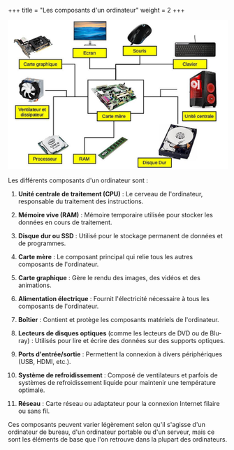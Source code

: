 +++
title = "Les composants d'un ordinateur"
weight = 2
+++

![Schéma des composants d'un ordinateur](composants.jpg?width=700px)

Les différents composants d'un ordinateur sont :

1. **Unité centrale de traitement (CPU)** : Le cerveau de l'ordinateur, responsable du traitement des instructions.

2. **Mémoire vive (RAM)** : Mémoire temporaire utilisée pour stocker les données en cours de traitement.

3. **Disque dur ou SSD** : Utilisé pour le stockage permanent de données et de programmes.

4. **Carte mère** : Le composant principal qui relie tous les autres composants de l'ordinateur.

5. **Carte graphique** : Gère le rendu des images, des vidéos et des animations.

6. **Alimentation électrique** : Fournit l'électricité nécessaire à tous les composants de l'ordinateur.

7. **Boîtier** : Contient et protège les composants matériels de l'ordinateur.

8. **Lecteurs de disques optiques** (comme les lecteurs de DVD ou de Blu-ray) : Utilisés pour lire et écrire des données sur des supports optiques.

9. **Ports d'entrée/sortie** : Permettent la connexion à divers périphériques (USB, HDMI, etc.).

10. **Système de refroidissement** : Composé de ventilateurs et parfois de systèmes de refroidissement liquide pour maintenir une température optimale.

11. **Réseau** : Carte réseau ou adaptateur pour la connexion Internet filaire ou sans fil.

Ces composants peuvent varier légèrement selon qu'il s'agisse d'un ordinateur de bureau, d'un ordinateur portable ou d'un serveur, mais ce sont les éléments de base que l'on retrouve dans la plupart des ordinateurs.